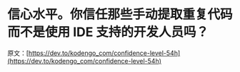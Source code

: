 # 信心水平。你信任那些手动提取重复代码而不是使用 IDE 支持的开发人员吗？

原文：[https://dev.to/kodengo_com/confidence-level-54h](https://dev.to/kodengo_com/confidence-level-54h)